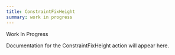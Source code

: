 ```yaml
---
title: ConstraintFixHeight
summary: work in progress
---
```


Work In Progress

Documentation for the ConstraintFixHeight action will appear here.